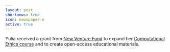 ```yaml
---
layout: post
shortnews: true
icon: newspaper-o
active: true
---
```

Yulia received a grant from [New Venture Fund](http://www.newventurefund.org) to expand her [Computational Ethics course](http://demo.clab.cs.cmu.edu/ethical_nlp/) and to create open-access educational materials.